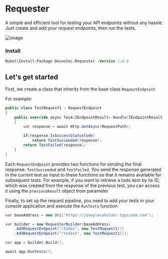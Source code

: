# Requester

A simple and efficient tool for testing your API endpoints without any hassle. Just create and add your request endpoints, then run the tests.


![image](https://github.com/user-attachments/assets/543d6922-f272-4031-a8c6-a2f6503498f0)

### Install
```ps
NuGet\Install-Package Devnotec.Requester -Version 1.0.0
```


## Let's get started
First, we create a class that inherits from the base class `RequestEndpoint` 

For example:

```cs
public class TestRequest1 : RequestEndpoint
{
	public override async Task<IEndpointResult> Handle(IEndpointResult previousResult)
	{
		var response = await Http.GetAsync(RequestPath);

		if(response.IsSuccessStatusCode)
			return TestSucceeded(response);
		return TestFailed(response);
	}
}
```

Each `RequestEndpoint` provides two functions for sending the final response: `TestSucceeded` and `TestFailed`. You send the response generated in the current test as input to these functions so that it remains available for subsequent tests. For example, if you want to retrieve a todo item by its ID, which was created from the response of the previous test, you can access it using the `previousResult` object from parameter


Finally, to set up the request pipeline, you need to add your tests in your console application and execute the `RunTests` function

```cs
var baseAddress = new Uri("https://jsonplaceholder.typicode.com");

var builder = new RequesterBuilder(baseAddress)
	.AddRequestEndpoint("/todos", new TestRequest1())
	.AddRequestEndpoint("/todosk", new TestRequest1());

var app = builder.Build();

await app.RunTests();

```

